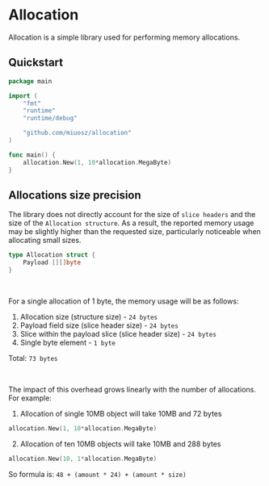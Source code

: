 # Allocation

Allocation is a simple library used for performing memory allocations.

## Quickstart

```go
package main

import (
	"fmt"
	"runtime"
	"runtime/debug"

	"github.com/miuosz/allocation"
)

func main() {
	allocation.New(1, 10*allocation.MegaByte)
}
```

## Allocations size precision
The library does not directly account for the size of `slice headers` and the size of the `Allocation structure`.
As a result, the reported memory usage may be slightly higher than the requested size, particularly noticeable when allocating small sizes.

```go
type Allocation struct {
	Payload [][]byte
}
```

<br />

For a single allocation of 1 byte, the memory usage will be as follows:

1. Allocation size (structure size) - `24 bytes`
2. Payload field size (slice header size) - `24 bytes`
3. Slice within the payload slice (slice header size) - `24 bytes`
4. Single byte element - `1 byte`

Total: `73 bytes`

<br />

The impact of this overhead grows linearly with the number of allocations.
For example:

1. Allocation of single 10MB object will take 10MB and 72 bytes
```go
allocation.New(1, 10*allocation.MegaByte)
```

2. Allocation of ten 10MB objects will take 10MB and 288 bytes
```go
allocation.New(10, 1*allocation.MegaByte)
```

So formula is: `48 + (amount * 24) + (amount * size)`
